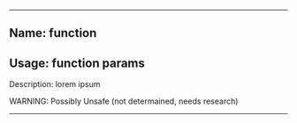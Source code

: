 <hr />

## Name: function
## Usage: function params
Description: lorem ipsum

WARNING: Possibly Unsafe (not determained, needs research)

<hr />

